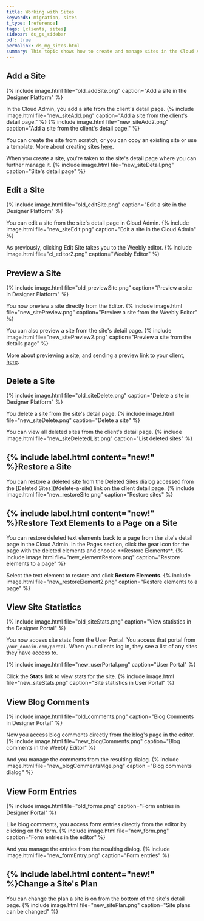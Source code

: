 ```yaml
---
title: Working with Sites
keywords: migration, sites
t_type: [reference]
tags: [clients, sites]
sidebar: ds_gs_sidebar 
pdf: true
permalink: ds_mg_sites.html
summary: This topic shows how to create and manage sites in the Cloud Admin.
---
```

## Add a Site
{% include image.html file="old_addSite.png" caption="Add a site in the Designer Platform" %}

In the Cloud Admin, you add a site from the client's detail page.
{% include image.html file="new_siteAdd.png" caption="Add a site from the client's detail page." %}
{% include image.html file="new_siteAdd2.png" caption="Add a site from the client's detail page." %}

You can create the site from scratch, or you can copy an existing site or use a template.
More about creating sites [here](ds_gs_cr_sites.html).

<a name="site_detail"></a>
When you create a site, you're taken to the site's detail page where you can further manage it.
{% include image.html file="new_siteDetail.png" caption="Site's detail page" %}

## Edit a Site
{% include image.html file="old_editSite.png" caption="Edit a site in the Designer Platform" %}

You can edit a site from the site's detail page in Cloud Admin.
{% include image.html file="new_siteEdit.png" caption="Edit a site in the Cloud Admin" %}

As previously, clicking Edit Site takes  you to the Weebly editor.
{% include image.html file="cl_editor2.png" caption="Weebly Editor" %}

## Preview a Site
{% include image.html file="old_previewSite.png" caption="Preview a site in Designer Platform" %}

You now preview a site directly from the Editor.
{% include image.html file="new_sitePreview.png" caption="Preview a site from the Weebly Editor" %}

You can also preview a site from the site's detail page.
{% include image.html file="new_sitePreview2.png" caption="Preview a site from the details page" %}

More about previewing a site, and sending a preview link to your client, [here](ds_gs_cr_sites.html#preview-a-site-before-publishing).

## Delete a Site
{% include image.html file="old_siteDelete.png" caption="Delete a site in Designer Platform" %}

You delete a site from the site's detail page.
{% include image.html file="new_siteDelete.png" caption="Delete a site" %}

You can view all deleted sites from the client's detail page.
{% include image.html file="new_siteDeletedList.png" caption="List deleted sites" %}

<h2>{% include label.html content="new!" %}Restore a Site</h2>
You can restore a deleted site from the Deleted Sites dialog accessed from the [Deleted Sites](#delete-a-site) link on the client detail page.
{% include image.html file="new_restoreSite.png" caption="Restore sites" %}

<h2>{% include label.html content="new!" %}Restore Text Elements to a Page on a Site</h2>
You can restore deleted text elements back to a page from the site's detail page in the Cloud Admin. In the Pages section, click the gear icon for the page with the deleted elements and choose **Restore Elements**.
{% include image.html file="new_elementRestore.png" caption="Restore elements to a page" %}

Select the text element to restore and click **Restore Elements**.
{% include image.html file="new_restoreElement2.png" caption="Restore elements to a page" %}

## View Site Statistics
{% include image.html file="old_siteStats.png" caption="View statistics in the Designer Portal" %}

You now access site stats from the User Portal. You access that portal from `your_domain.com/portal`. When your clients log in, they see a list of any sites they have access to.

  {% include image.html file="new_userPortal.png" caption="User Portal" %}

  Click the **Stats** link to view stats for the site.
{% include image.html file="new_siteStats.png" caption="Site statistics in User Portal" %}
  
## View Blog Comments
  {% include image.html file="old_comments.png" caption="Blog Comments in Designer Portal" %}

  Now you access blog comments directly from the blog's page in the editor.
{% include image.html file="new_blogComments.png" caption="Blog comments in the Weebly Editor" %}

  And you manage the comments from the resulting dialog.
{% include image.html file="new_blogCommentsMge.png" caption ="Blog comments dialog" %}
  
## View Form Entries
  {% include image.html file="old_forms.png" caption="Form entries in Designer Portal" %}

  Like blog comments, you access form entries directly from the editor by clicking on the form.
{% include image.html file="new_form.png" caption="Form entries in the editor" %}

  And you manage the entries from the resulting dialog.
{% include image.html file="new_formEntry.png" caption="Form entries" %}

<h2>{% include label.html content="new!" %}Change a Site's Plan</h2>
  You can change the plan a site is on from the bottom of the site's detail page.
{% include image.html file="new_sitePlan.png" caption="Site plans can be changed" %}
  
  
